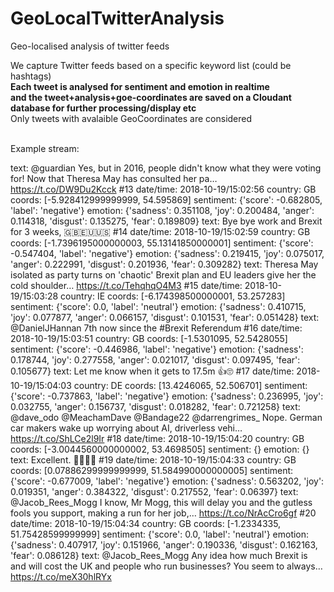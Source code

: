 # GeoLocalTwitterAnalysis
Geo-localised analysis of twitter feeds

We capture Twitter feeds based on a specific keyword list (could be hashtags)<br>
<b>Each tweet is analysed for sentiment and emotion in realtime <br>
and the tweet+analysis+goe-coordinates are saved on a Cloudant database for further processing/display etc</b><br>
Only tweets with avalaible GeoCoordinates are considered<br>

<br>Example stream:<br>

text: @guardian Yes, but in 2016, people didn't know what they were voting for! Now that Theresa May has consulted her pa… https://t.co/DW9Du2Kcck
#13 date/time: 2018-10-19/15:02:56 country: GB coords: [-5.928412999999999, 54.595869]
sentiment: {'score': -0.682805, 'label': 'negative'} emotion: {'sadness': 0.351108, 'joy': 0.200484, 'anger': 0.114318, 'disgust': 0.135275, 'fear': 0.189809}
text: Bye bye work and Brexit for 3 weeks, 🇬🇧🇪🇺🇺🇸
#14 date/time: 2018-10-19/15:02:59 country: GB coords: [-1.7396195000000003, 55.13141850000001]
sentiment: {'score': -0.547404, 'label': 'negative'} emotion: {'sadness': 0.219415, 'joy': 0.075017, 'anger': 0.222991, 'disgust': 0.201936, 'fear': 0.309282}
text: Theresa May isolated as party turns on 'chaotic' Brexit plan and EU leaders give her the cold shoulder… https://t.co/TehqhqO4M3
#15 date/time: 2018-10-19/15:03:28 country: IE coords: [-6.174398500000001, 53.257283]
sentiment: {'score': 0.0, 'label': 'neutral'} emotion: {'sadness': 0.410715, 'joy': 0.077877, 'anger': 0.066157, 'disgust': 0.101531, 'fear': 0.051428}
text: @DanielJHannan 7th now since the #Brexit Referendum
#16 date/time: 2018-10-19/15:03:51 country: GB coords: [-1.5301095, 52.5428055]
sentiment: {'score': -0.446986, 'label': 'negative'} emotion: {'sadness': 0.178744, 'joy': 0.277558, 'anger': 0.021017, 'disgust': 0.097495, 'fear': 0.105677}
text: Let me know when it gets to 17.5m 👍🙄
#17 date/time: 2018-10-19/15:04:03 country: DE coords: [13.4246065, 52.506701]
sentiment: {'score': -0.737863, 'label': 'negative'} emotion: {'sadness': 0.236995, 'joy': 0.032755, 'anger': 0.156737, 'disgust': 0.018282, 'fear': 0.721258}
text: @dave_odo @MeachamDave @Bandage22 @darrengrimes_ Nope. German car makers wake up worrying about AI, driverless vehi… https://t.co/ShLCe2l9Ir
#18 date/time: 2018-10-19/15:04:20 country: GB coords: [-3.0044560000000002, 53.4698505]
sentiment: {} emotion: {}
text: Excellent. 👏👏👏👏
#19 date/time: 2018-10-19/15:04:33 country: GB coords: [0.07886299999999999, 51.584990000000005]
sentiment: {'score': -0.677009, 'label': 'negative'} emotion: {'sadness': 0.563202, 'joy': 0.019351, 'anger': 0.384322, 'disgust': 0.217552, 'fear': 0.06397}
text: @Jacob_Rees_Mogg I know, Mr Mogg, this will delay you and the gutless fools you support, making a run for her job,… https://t.co/NrAcCro6gf
#20 date/time: 2018-10-19/15:04:34 country: GB coords: [-1.2334335, 51.75428599999999]
sentiment: {'score': 0.0, 'label': 'neutral'} emotion: {'sadness': 0.407917, 'joy': 0.151966, 'anger': 0.190336, 'disgust': 0.162163, 'fear': 0.086128}
text: @Jacob_Rees_Mogg Any idea how much Brexit is and will cost the UK and people who run businesses? You seem to always… https://t.co/meX30hlRYx





